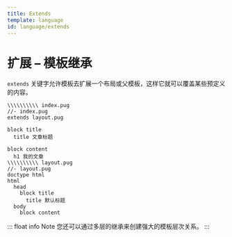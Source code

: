 ```yaml
---
title: Extends
template: language
id: language/extends
---
```


# 扩展 &ndash; 模板继承

`extends` 关键字允许模板去扩展一个布局或父模板，这样它就可以覆盖某些预定义的内容。

```pug-preview (name='extends')
\\\\\\\\\\ index.pug
//- index.pug
extends layout.pug

block title
  title 文章标题

block content
  h1 我的文章
\\\\\\\\\\ layout.pug
//- layout.pug
doctype html
html
  head
    block title
      title 默认标题
  body
    block content
```

::: float info Note
您还可以通过多层的继承来创建强大的模板层次关系。
:::
